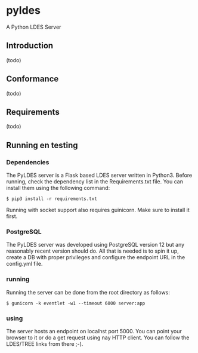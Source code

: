 # pyldes
A Python LDES Server

## Introduction
(todo)

## Conformance
(todo)


## Requirements
(todo)


## Running en testing

### Dependencies

The PyLDES server is a Flask based LDES server written in Python3.
Before running, check the dependency list in the Requirements.txt file.
You can install them using the following command:
```
$ pip3 install -r requirements.txt
```
Running with socket support also requires guinicorn. Make sure to install it first.

### PostgreSQL

The PyLDES server was developed using PostgreSQL version 12 but any reasonably 
recent version should do. All that is needed is to spin it up, create a DB with 
proper privileges and configure the endpoint URL in the config.yml file.

### running

Running the server can be done from the root directory as follows:
```
$ gunicorn -k eventlet -w1 --timeout 6000 server:app
```

### using
The server hosts an endpoint on localhst port 5000.
You can point your browser to it or do a get request using nay HTTP client.
You can follow the LDES/TREE links from there ;-).